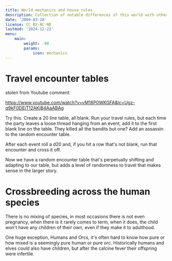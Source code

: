 ```yaml
---
title: World mechanics and house rules
description: Collection of notable differences of this world with other universes in regards to general rules and mechanics.
date: '2009-03-28'
license: CC BY-NC-ND
lastmod: '2024-12-22'
menu:
    main: 
        weight: -90
        params:
            icon: mechanics
---
```


# Travel encounter tables

stolen from Youtube comment:

https://www.youtube.com/watch?v=vM18P0WKGFA&lc=Ugz-q9kF0DEiT12AKjB4AaABAg 

Try this. Create a 20 line table, all blank. Run your travel rules, but each time the party leaves a loose thread hanging from an event, add it to the first blank line on the table. They killed all the bandits but one? Add an assassin to the random encounter table. 

After each event roll a d20 and, if you hit a row that's not blank, run that encounter and cross it off. 

Now we have a random encounter table that's perpetually shifting and adapting to our table, but adds a level of randomness to travel that makes sense in the larger story.

# Crossbreeding across the human species

There is no mixing of species, in most occasions there is not even pregnancy, when there is it rarely comes to term, when it does, the child won't have any children of their own, even if they make it to adulthood.

One huge exception, Humans and Orcs, it's often hard to know how pure or how mixed is a seemingly pure human or pure orc. Historically humans and elves could also have children, but after the calcine fever their offspring were infertile.